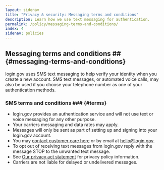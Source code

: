 ```yaml
---
layout: sidenav
title: "Privacy & security: Messaging terms and conditions"
description: Learn how we use text messaging for authentication.
permalink: /policy/messaging-terms-and-conditions/
index: 4
sidenav: policies
---
```

## Messaging terms and conditions ## {#messaging-terms-and-conditions}

login.gov uses SMS text messaging to help verify your identity when you create a new account. SMS text messages, or automated voice calls, may also be used if you choose your telephone number as one of your authentication methods.

### SMS terms and conditions ### {#terms}

* login.gov provides an authentication service and will not use text or voice messaging for any other purpose.
* Your carriers messaging and data rates may apply.
* Messages will only be sent as part of setting up and signing into your login.gov account.
* You may [contact customer care here](/contact/) or by email at [hello@login.gov](mailto:hello@login.gov).
* To opt out of receiving text messages from login.gov reply with the message STOP to the unwanted text message.
* See [Our privacy act statement](/policy/our-privacy-act-statement/) for privacy policy information.
* Carriers are not liable for delayed or undelivered messages.
